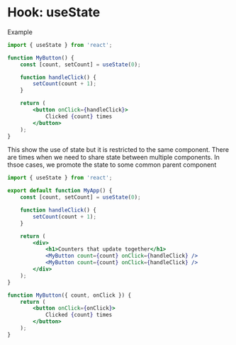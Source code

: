 # Hook: useState

Example

```jsx
import { useState } from 'react';

function MyButton() {
    const [count, setCount] = useState(0);

    function handleClick() {
        setCount(count + 1);
    }

    return (
        <button onClick={handleClick}>
            Clicked {count} times
        </button>
    );
}
```

This show the use of state but it is restricted to the same component. There are times when we need to share state between multiple components. In thsoe cases, we promote the state to some common parent component

```jsx
import { useState } from 'react';

export default function MyApp() {
    const [count, setCount] = useState(0);

    function handleClick() {
        setCount(count + 1);
    }

    return (
        <div>
            <h1>Counters that update together</h1>
            <MyButton count={count} onClick={handleClick} />
            <MyButton count={count} onClick={handleClick} />
        </div>
    );
}

function MyButton({ count, onClick }) {
    return (
        <button onClick={onClick}>
            Clicked {count} times
        </button>
    );
}
```

